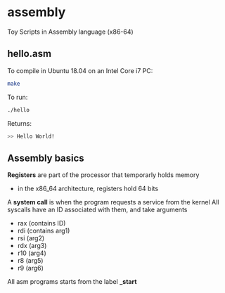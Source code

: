 # assembly
Toy Scripts in Assembly language (x86-64)

## hello.asm

To compile in Ubuntu 18.04 on an Intel Core i7 PC:
```bash
make
```
To run:
```bash
./hello
```
Returns:
```bash
>> Hello World!
```

## Assembly basics

**Registers** are  part of the processor that temporarly holds memory
- in the x86_64 architecture, registers hold 64 bits

A **system call** is when the program requests a service from the kernel
All syscalls have an ID associated with them, and take arguments
- rax (contains ID)
- rdi (contains arg1)
- rsi (arg2)
- rdx (arg3)
- r10 (arg4)
- r8 (arg5)
- r9 (arg6)

All asm programs starts from the label **_start**
